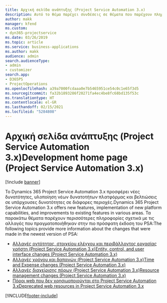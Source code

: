 ```yaml
---
title: Αρχική σελίδα ανάπτυξης (Project Service Automation 3.x)
description: Αυτό το θέμα παρέχει συνδέσεις σε θέματα που παρέχουν πληροφορίες ανάπτυξης για το Dynamics 365 Project Service Automation έκδοση (PSA) 3.x.
author: makk
manager: kfend
ms.custom:
- dyn365-projectservice
ms.date: 03/26/2019
ms.topic: article
ms.service: business-applications
ms.author: makk
audience: admin
search.audienceType:
- admin
- customizer
search.app:
- D365PS
- ProjectOperations
ms.openlocfilehash: a39a7000fcdaaa0e7b5465951ce54c0c1e65f3d5
ms.sourcegitcommit: fa32b1893286f20271fa4ec4be8fc68bd135f53c
ms.translationtype: HT
ms.contentlocale: el-GR
ms.lasthandoff: 02/15/2021
ms.locfileid: "5284808"
---
```

# <a name="development-home-page-project-service-automation-3x"></a><span data-ttu-id="eb9d6-103">Αρχική σελίδα ανάπτυξης (Project Service Automation 3.x)</span><span class="sxs-lookup"><span data-stu-id="eb9d6-103">Development home page (Project Service Automation 3.x)</span></span>

[!include [banner](../../includes/psa-now-project-operations.md)]

<span data-ttu-id="eb9d6-104">Το Dynamics 365 Project Service Automation 3.x προσφέρει νέες δυνατότητες, υλοποίηση νέων δυνατοτήτων πλατφόρμας και βελτιώσεις σε υπάρχουσες δυνατότητες σε διάφορες περιοχές.</span><span class="sxs-lookup"><span data-stu-id="eb9d6-104">Dynamics 365 Project Service Automation 3.x offers new features, implementation of new platform capabilities, and improvements to existing features in various areas.</span></span> <span data-ttu-id="eb9d6-105">Τα παρακάτω θέματα παρέχουν περισσότερες πληροφορίες σχετικά με τις αλλαγές που πραγματοποιήθηκαν στην πιο πρόσφατη έκδοση του PSA:</span><span class="sxs-lookup"><span data-stu-id="eb9d6-105">The following topics provide more information about the changes that were made in the newest version of PSA:</span></span>

- [<span data-ttu-id="eb9d6-106">Αλλαγές οντότητας, στοιχείου ελέγχου και περιβάλλοντος εργασίας χρήστη (Project Service Automation 3.x)</span><span class="sxs-lookup"><span data-stu-id="eb9d6-106">Entity, control, and user interface changes (Project Service Automation 3.x)</span></span>](../developer-guides/entity-changes-v3.x.md)
- [<span data-ttu-id="eb9d6-107">Αλλαγές χρόνου και δαπανών (Project Service Automation 3.x)</span><span class="sxs-lookup"><span data-stu-id="eb9d6-107">Time and Expense changes (Project Service Automation 3.x)</span></span>](../developer-guides/time-expense-changes-v3.x.md)
- [<span data-ttu-id="eb9d6-108">Αλλαγές διαχείρισης πόρων (Project Service Automation 3.x)</span><span class="sxs-lookup"><span data-stu-id="eb9d6-108">Resource management changes (Project Service Automation 3.x)</span></span>](../developer-guides/resource-management-changes-v3.x.md)
- [<span data-ttu-id="eb9d6-109">Πόροι web που δεν χρησιμοποιούνται στο Project Service Automation 3.x</span><span class="sxs-lookup"><span data-stu-id="eb9d6-109">Deprecated web resources in Project Service Automation 3.x</span></span>](../developer-guides/web-resources-deprecated-v3.x.md)


[!INCLUDE[footer-include](../../includes/footer-banner.md)]